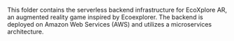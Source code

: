 This folder contains the serverless backend infrastructure for EcoXplore AR, an augmented reality game inspired by Ecoexplorer. The backend is deployed on Amazon Web Services (AWS) and utilizes a microservices architecture.
